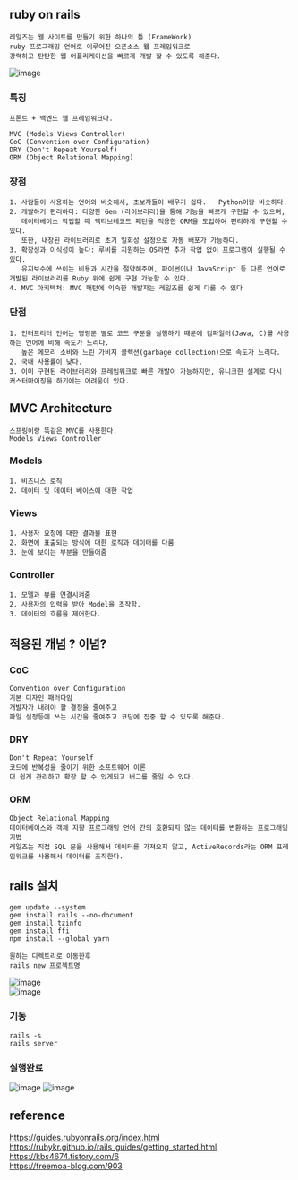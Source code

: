 ## ruby on rails
    레일즈는 웹 사이트를 만들기 위한 하나의 틀 (FrameWork)
    ruby 프로그래밍 언어로 이루어진 오픈소스 웹 프레임워크로
    강력하고 탄탄한 웹 어플리케이션을 빠르게 개발 할 수 있도록 해준다.
![image](https://user-images.githubusercontent.com/22822369/186697368-246e01c2-bac4-43bc-8200-e37e8869e542.png)

### 특징
    프론트 + 백엔드 웹 프레임워크다. 
    
    MVC (Models Views Controller)
    CoC (Convention over Configuration)
    DRY (Don't Repeat Yourself)
    ORM (Object Relational Mapping)

### 장점
    1. 사람들이 사용하는 언어와 비슷해서, 초보자들이 배우기 쉽다.   Python이랑 비슷하다.
    2. 개발하기 편리하다: 다양한 Gem (라이브러리)을 통해 기능을 빠르게 구현할 수 있으며, 
       데이터베이스 작업할 때 엑티브레코드 패턴을 적용한 ORM을 도입하여 편리하게 구현할 수 있다. 
       또한, 내장된 라이브러리로 초기 일회성 설정으로 자동 배포가 가능하다.
    3. 확장성과 이식성이 높다: 루비를 지원하는 OS라면 추가 작업 없이 프로그램이 실행될 수 있다. 
       유지보수에 쓰이는 비용과 시간을 절약해주며, 파이썬이나 JavaScript 등 다른 언어로 개발된 라이브러리를 Ruby 위에 쉽게 구현 가능할 수 있다.
    4. MVC 아키텍처: MVC 패턴에 익숙한 개발자는 레일즈를 쉽게 다룰 수 있다

### 단점 
    1. 인터프리터 언어는 명령문 별로 코드 구문을 실행하기 때문에 컴파일러(Java, C)를 사용하는 언어에 비해 속도가 느리다.
       높은 메모리 소비와 느린 가비지 콜렉션(garbage collection)으로 속도가 느리다.
    2. 국내 사용률이 낮다.
    3. 이미 구현된 라이브러리와 프레임워크로 빠른 개발이 가능하지만, 유니크한 설계로 다시 커스터마이징을 하기에는 어려움이 있다.

## MVC Architecture
    스프링이랑 똑같은 MVC를 사용한다.
    Models Views Controller

### Models
    1. 비즈니스 로직
    2. 데이터 및 데이터 베이스에 대한 작업
### Views
    1. 사용자 요청에 대한 결과물 표현
    2. 화면에 표출되는 방식에 대한 로직과 데이터를 다룸
    3. 눈에 보이는 부분을 만들어줌
### Controller
    1. 모델과 뷰를 연결시켜줌
    2. 사용자의 입력을 받아 Model을 조작함.
    3. 데이터의 흐름을 제어한다.

## 적용된 개념 ? 이념?
### CoC
    Convention over Configuration
    기본 디자인 패러다임    
    개발자가 내려야 할 결정을 줄여주고 
    파일 설정등에 쓰는 시간을 줄여주고 코딩에 집중 할 수 있도록 해준다. 

### DRY
    Don't Repeat Yourself 
    코드에 반복성을 줄이기 위한 소프트웨어 이론
    더 쉽게 관리하고 확장 할 수 있게되고 버그를 줄일 수 있다.

### ORM
    Object Relational Mapping
    데이터베이스와 객체 지향 프로그래밍 언어 간의 호환되지 않는 데이터를 변환하는 프로그래밍 기법 
    레일즈는 직접 SQL 문을 사용해서 데이터를 가져오지 않고, ActiveRecords라는 ORM 프레임워크를 사용해서 데이터를 조작한다.


## rails 설치
    gem update --system
    gem install rails --no-document
    gem install tzinfo
    gem install ffi
    npm install --global yarn

    원하는 디렉토리로 이동한후
    rails new 프로젝트명
![image](https://user-images.githubusercontent.com/22822369/186462068-a5a92c19-cf94-4c61-b985-c170eb88ab3e.png)  
![image](https://user-images.githubusercontent.com/22822369/186462628-236e12c8-dece-462d-99dc-9651cbb1e4a8.png)

### 기동
    rails -s
    rails server

### 실행완료
![image](https://user-images.githubusercontent.com/22822369/186692504-a27baba5-8795-46eb-8b5c-acecb8041b47.png)
![image](https://user-images.githubusercontent.com/22822369/186692679-1f045a90-dcd2-44fe-b409-be8a9e7a46ab.png)


## reference
https://guides.rubyonrails.org/index.html  
https://rubykr.github.io/rails_guides/getting_started.html  
https://kbs4674.tistory.com/6  
https://freemoa-blog.com/903  